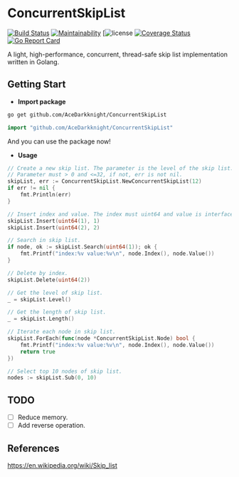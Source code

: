 # ConcurrentSkipList
[![Build Status](https://travis-ci.org/AceDarkknight/ConcurrentSkipList.svg?branch=master)](https://travis-ci.org/AceDarkknight/ConcurrentSkipList)
[![Maintainability](https://api.codeclimate.com/v1/badges/1955c229bfe0ba0a5134/maintainability)](https://codeclimate.com/github/AceDarkknight/ConcurrentSkipList/maintainability)
[![license](https://img.shields.io/github/license/mashape/apistatus.svg)
[![Coverage Status](https://coveralls.io/repos/github/AceDarkknight/ConcurrentSkipList/badge.svg?branch=master)](https://coveralls.io/github/AceDarkknight/ConcurrentSkipList?branch=master)
[![Go Report Card](https://goreportcard.com/badge/github.com/AceDarkknight/ConcurrentSkipList)](https://goreportcard.com/report/github.com/AceDarkknight/ConcurrentSkipList)

A light, high-performance, concurrent, thread-safe skip list implementation written in Golang.

## Getting Start
- **Import package**

```bash
go get github.com/AceDarkknight/ConcurrentSkipList
```
```go
import "github.com/AceDarkknight/ConcurrentSkipList"
```
And you can use the package now!

- **Usage**
```go
// Create a new skip list. The parameter is the level of the skip list.
// Parameter must > 0 and <=32, if not, err is not nil.
skipList, err := ConcurrentSkipList.NewConcurrentSkipList(12)
if err != nil {
    fmt.Println(err)
}

// Insert index and value. The index must uint64 and value is interface.
skipList.Insert(uint64(1), 1)
skipList.Insert(uint64(2), 2)

// Search in skip list.
if node, ok := skipList.Search(uint64(1)); ok {
	fmt.Printf("index:%v value:%v\n", node.Index(), node.Value())
}

// Delete by index.
skipList.Delete(uint64(2))

// Get the level of skip list.
_ = skipList.Level()

// Get the length of skip list.
_ = skipList.Length()

// Iterate each node in skip list.
skipList.ForEach(func(node *ConcurrentSkipList.Node) bool {
	fmt.Printf("index:%v value:%v\n", node.Index(), node.Value())
	return true
})

// Select top 10 nodes of skip list.
nodes := skipList.Sub(0, 10)
```

## TODO
- [ ] Reduce memory.
- [ ] Add reverse operation.

## References
https://en.wikipedia.org/wiki/Skip_list
